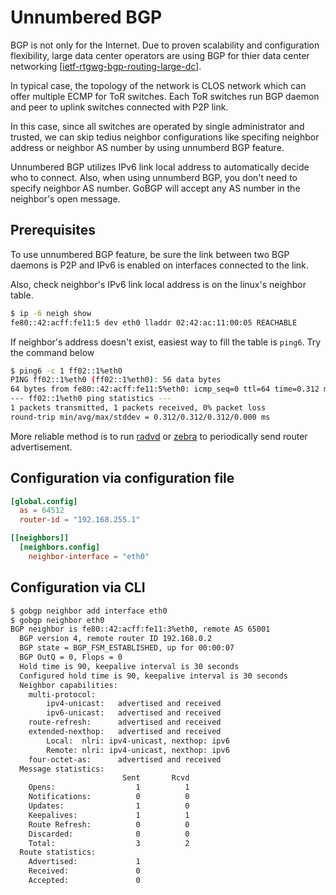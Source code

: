 # Unnumbered BGP

BGP is not only for the Internet. Due to proven scalability and configuration
flexibility, large data center operators are using BGP for thier data center
networking [[ietf-rtgwg-bgp-routing-large-dc](https://tools.ietf.org/html/rfc7938)].

In typical case, the topology of the network is CLOS network which can offer
multiple ECMP for ToR switches.
Each ToR switches run BGP daemon and peer to uplink switches connected with
P2P link.

In this case, since all switches are operated by single administrator and trusted,
we can skip tedius neighbor configurations like specifing neighbor address or
neighbor AS number by using unnumberd BGP feature.

Unnumbered BGP utilizes IPv6 link local address to automatically decide who
to connect. Also, when using unnumberd BGP, you don't need to specify neighbor AS number.
GoBGP will accept any AS number in the neighbor's open message.

## Prerequisites

To use unnumbered BGP feature, be sure the link between two BGP daemons is P2P
and IPv6 is enabled on interfaces connected to the link.

Also, check neighbor's IPv6 link local address is on the linux's neighbor table.

```bash
$ ip -6 neigh show
fe80::42:acff:fe11:5 dev eth0 lladdr 02:42:ac:11:00:05 REACHABLE
```

If neighbor's address doesn't exist, easiest way to fill the table is `ping6`.
Try the command below

```bash
$ ping6 -c 1 ff02::1%eth0
PING ff02::1%eth0 (ff02::1%eth0): 56 data bytes
64 bytes from fe80::42:acff:fe11:5%eth0: icmp_seq=0 ttl=64 time=0.312 ms
--- ff02::1%eth0 ping statistics ---
1 packets transmitted, 1 packets received, 0% packet loss
round-trip min/avg/max/stddev = 0.312/0.312/0.312/0.000 ms
```

More reliable method is to run [radvd](http://www.litech.org/radvd/) or 
[zebra](http://www.nongnu.org/quagga/) to periodically send router
advertisement.

## Configuration via configuration file

```toml
[global.config]
  as = 64512
  router-id = "192.168.255.1"

[[neighbors]]
  [neighbors.config]
    neighbor-interface = "eth0"
```

## Configuration via CLI

```bash
$ gobgp neighbor add interface eth0
$ gobgp neighbor eth0
BGP neighbor is fe80::42:acff:fe11:3%eth0, remote AS 65001
  BGP version 4, remote router ID 192.168.0.2
  BGP state = BGP_FSM_ESTABLISHED, up for 00:00:07
  BGP OutQ = 0, Flops = 0
  Hold time is 90, keepalive interval is 30 seconds
  Configured hold time is 90, keepalive interval is 30 seconds
  Neighbor capabilities:
    multi-protocol:
        ipv4-unicast:   advertised and received
        ipv6-unicast:   advertised and received
    route-refresh:      advertised and received
    extended-nexthop:   advertised and received
        Local:  nlri: ipv4-unicast, nexthop: ipv6
        Remote: nlri: ipv4-unicast, nexthop: ipv6
    four-octet-as:      advertised and received
  Message statistics:
                         Sent       Rcvd
    Opens:                  1          1
    Notifications:          0          0
    Updates:                1          0
    Keepalives:             1          1
    Route Refresh:          0          0
    Discarded:              0          0
    Total:                  3          2
  Route statistics:
    Advertised:             1
    Received:               0
    Accepted:               0
```
